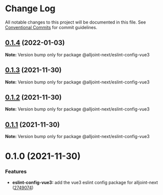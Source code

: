 # Change Log

All notable changes to this project will be documented in this file.
See [Conventional Commits](https://conventionalcommits.org) for commit guidelines.

## [0.1.4](https://github.com/AllJointTW/AllJointTool/compare/@alljoint-next/eslint-config-vue3@0.1.3...@alljoint-next/eslint-config-vue3@0.1.4) (2022-01-03)

**Note:** Version bump only for package @alljoint-next/eslint-config-vue3

## [0.1.3](https://github.com/AllJointTW/AllJointTool/compare/@alljoint-next/eslint-config-vue3@0.1.2...@alljoint-next/eslint-config-vue3@0.1.3) (2021-11-30)

**Note:** Version bump only for package @alljoint-next/eslint-config-vue3

## [0.1.2](https://github.com/AllJointTW/AllJointTool/compare/@alljoint-next/eslint-config-vue3@0.1.1...@alljoint-next/eslint-config-vue3@0.1.2) (2021-11-30)

**Note:** Version bump only for package @alljoint-next/eslint-config-vue3

## [0.1.1](https://github.com/AllJointTW/AllJointTool/compare/@alljoint-next/eslint-config-vue3@0.1.0...@alljoint-next/eslint-config-vue3@0.1.1) (2021-11-30)

**Note:** Version bump only for package @alljoint-next/eslint-config-vue3

# 0.1.0 (2021-11-30)

### Features

- **eslint-config-vue3:** add the vue3 eslint config package for alljoint-next ([2749074](https://github.com/AllJointTW/AllJointTool/commit/2749074ae85b76082302b208a0aca784b39961c4))
